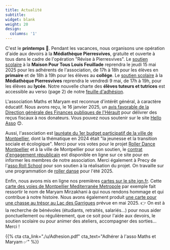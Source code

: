 ```yaml
---
title: Actualité
subtitle:
widget: blank
weight: 20
design:
  columns: '1'
---
```


C'est le <b>printemps</b> 🌱. Pendant les vacances, nous organisons une opération d'aide aux devoirs à la <b>Médiathèque Pierresvives</b>, gratuite et ouverte à tous dans le cadre de l'opération "Révise à Pierresvives". Le [soutien scolaire](https://www.mathsetmaryam.fr/asso/soutien-scolaire-montpellier/) à la <b>Maison Pour Tous Louis Feuillade</b> reprendra le jeudi 15 mai 2025 pour les adhérents de l'association, de 17h à 18h pour les élèves en <b>primaire</b> et de 18h à 19h pour les élèves au <b>collége</b>. Le [soutien scolaire](https://www.mathsetmaryam.fr/asso/soutien-scolaire-montpellier/) à la <b>Médiathèque Pierresvives</b> reprendra le vendredi 9 mai, de 17h à 19h, pour les élèves au <b>lycée</b>. Notre nouvelle charte des <b>élèves tuteurs et tutrices</b> est accessible au verso (page 2) de notre [feuille d'adhésion](https://www.mathsetmaryam.fr/u/Adhesion.pdf).

L'association Maths et Maryam est reconnue d'intérêt général, à caractère éducatif. Nous avons reçu, le 16 janvier 2025, un [avis favorable de la Direction générale des Finances publiques de l'Hérault](https://www.mathsetmaryam.fr/u/DGFIP_34_avis_favorable.pdf) pour délivrer des reçus fiscaux à nos donateurs.
Vous pouvez nous soutenir sur le site [Hello Asso](https://www.helloasso.com/associations/maths-et-maryam) 😊.

Aussi, l'association est [lauréate du 1er budget participatif de la ville de Montpellier](https://www.mathsetmaryam.fr/u/BP_Montpellier_avis_favorable.pdf), dont la thématique en 2024 était "la jeunesse et la transition sociale et écologique". Merci pour vos votes pour le projet [Roller Dance Montpellier](https://participer.montpellier.fr/budget-participatif/roller-dance-montpellier) et à la ville de Montpellier pour son soutien, le [contrat d'engagement républicain](https://participer.montpellier.fr/u/BP_Montpellier_contrat_engagement_republicain.pdf) est disponible en ligne sur ce site pour en informer les membres de notre association. Merci également à Precy de l'[asso Roll School](https://www.rollschool.net/) pour son soutien à la réalisation du projet. On travaille sur une programmation de [roller danse](https://www.mathsetmaryam.fr/c/roller/) pour l'été 2025.

Enfin, nous avons mis en ligne nos premières [cartes sur le site ign.fr](https://macarte.ign.fr/utilisateur/Association-Maths-et-Maryam_RDjB). Cette [carte des voies de Montpellier Mediterranée Metropole](https://macarte.ign.fr/carte/Y85I3R/Analyse-de-genre-des-voies-de-Montpellier-Mediterranee-Metropole) par exemple fait ressortir le nom de Maryam Mirzakhani à qui nous rendons hommage et qui contribue à notre histoire. Nous avons également produit [une carte pour une chasse au trésor au Lac des Garrigues](https://macarte.ign.fr/carte/i6Lpyy/Chasse-aux-tresors-du-Lac-des-Garrigues) prévue en mai 2025.
👉 On est à la recherche de bénévoles (étudiants, retraités, salariés...) pour nous aider ponctuellement ou régulièrement, que ce soit pour l'aide aux devoirs, le soutien scolaire ou pour animer des ateliers, accompagner des sorties... Merci !

{{% cta cta_link="./u/Adhesion.pdf" cta_text="Adhérer à l'asso Maths et Maryam ✅" %}}